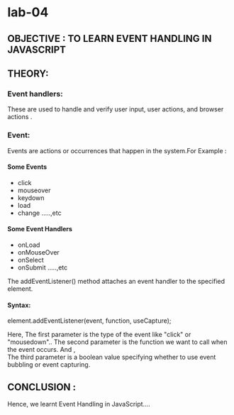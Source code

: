 # lab-04  
## OBJECTIVE : TO LEARN EVENT HANDLING IN JAVASCRIPT  
## THEORY:
### Event handlers:  
These are used to handle and verify user input, user actions, and browser actions .  
### Event:  
Events are actions or occurrences that happen in the system.For Example :
#### Some Events  
- click
- mouseover  
- keydown  
- load  
- change .....,etc  


#### Some Event Handlers  
- onLoad  
- onMouseOver  
- onSelect  
- onSubmit .....,etc 

The addEventListener() method attaches an event handler to the specified element.

#### Syntax:
element.addEventListener(event, function, useCapture);

Here,  The first parameter is the type of the event like "click" or "mousedown"..
The second parameter is the function we want to call when the event occurs.
And ,  
The third parameter is a boolean value specifying whether to use event bubbling or event capturing.
  
## CONCLUSION :
Hence, we learnt Event Handling in JavaScript....
